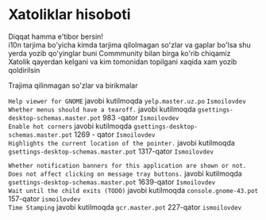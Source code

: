 # Xatoliklar hisoboti
Diqqat hamma e'tibor bersin! <br>
i10n tarjima bo'yicha kimda tarjima qilolmagan so'zlar va gaplar bo'lsa shu yerda yozib qo'yinglar buni Commmunity bilan birga ko'rib chiqamiz <br>
Xatolik qayerdan kelgani va kim tomonidan topilgani xaqida xam yozib qoldirilsin <br>

Trajima qilinmagan so'zlar va birikmalar

`Help viewer for GNOME`    javobi  kutilmoqda  `yelp.master.uz.po`  `Ismoilovdev` <br>
`Whether menus should have a tearoff.` javobi  kutilmoqda `gsettings-desktop-schemas.master.pot` 983 -qator `Ismoilovdev`<br>
`Enable hot corners` javobi  kutilmoqda `gsettings-desktop-schemas.master.pot` 1269 - qator `Ismoilovdev` <br>
`Highlights the current location of the pointer.` javobi  kutilmoqda `gsettings-desktop-schemas.master.pot` 1317-qator `Ismoilovdev`<br>

`Whether notification banners for this application are shown or not. Does not affect clicking on message tray buttons.`  javobi  kutilmoqda `gsettings-desktop-schemas.master.pot` 1639-qator `Ismoilovdev`<br>
`Wait until the child exits (TODO)` javobi  kutilmoqda `console.gnome-43.pot` 157-qator `ismoilovdev` <br>
`Time Stamping` javobi kutilmoqda `gcr.master.pot` 227-qator `ismoilovdev`<br>